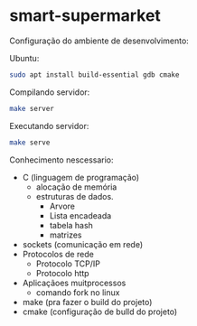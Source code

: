 # smart-supermarket

Configuração do ambiente de desenvolvimento:

Ubuntu:
``` bash
sudo apt install build-essential gdb cmake
```

Compilando servidor:
``` bash
make server
```

Executando servidor:
``` bash
make serve
```

Conhecimento nescessario:
- C (linguagem de programação)
  - alocação de memória
  - estruturas de dados.
    - Arvore
    - Lista encadeada
    - tabela hash
    - matrizes
- sockets (comunicação em rede)
- Protocolos de rede
  - Protocolo TCP/IP
  - Protocolo http
- Aplicaçãoes muitprocessos
  - comando fork no linux
- make (pra fazer o build do projeto)
- cmake (configuração de bulld do projeto)
